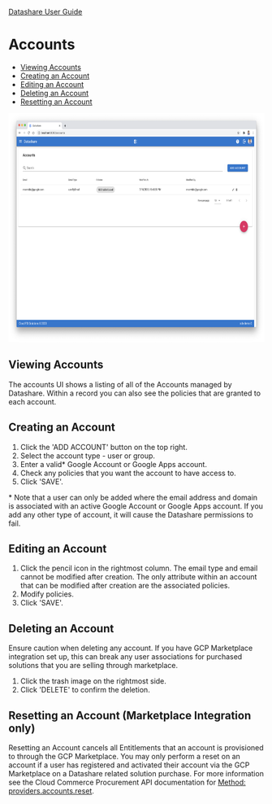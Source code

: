[Datashare User Guide](./README.md)

# Accounts
* [Viewing Accounts](#viewing_accounts)
* [Creating an Account](#creating_an_account)
* [Editing an Account](#editing_an_account)
* [Deleting an Account](#deleting_an_account)
* [Resetting an Account](#resetting_an_account)

<p align="center">
  <img src="./assets/accounts_list_ui.png" alt="Accounts List UI" height="450"/>
</p>

## <a name="viewing_accounts">Viewing Accounts</a>
The accounts UI shows a listing of all of the Accounts managed by Datashare. Within a record you can also see the policies that are granted to each account.

## <a name="creating_an_account">Creating an Account</a>
1. Click the 'ADD ACCOUNT' button on the top right.
2. Select the account type - user or group.
3. Enter a valid\* Google Account or Google Apps account.
4. Check any policies that you want the account to have access to.
5. Click 'SAVE'.

\* Note that a user can only be added where the email address and domain is associated with an active Google Account or Google Apps account. If you add any other type of account, it will cause the Datashare permissions to fail.

## <a name="editing_an_account">Editing an Account</a>
1. Click the pencil icon in the rightmost column. The email type and email cannot be modified after creation. The only attribute within an account that can be modified after creation are the associated policies.
2. Modify policies.
3. Click 'SAVE'.

## <a name="deleting_an_account">Deleting an Account</a>
Ensure caution when deleting any account. If you have GCP Marketplace integration set up, this can break any user associations for purchased solutions that you are selling through marketplace.

1. Click the trash image on the rightmost side.
2. Click 'DELETE' to confirm the deletion.

## <a name="resetting_an_account">Resetting an Account (Marketplace Integration only)</a>
Resetting an Account cancels all Entitlements that an account is provisioned to through the GCP Marketplace. You may only perform a reset on an account if a user has registered and activated their account via the GCP Marketplace on a Datashare related solution purchase. For more information see the Cloud Commerce Procurement API documentation for [Method: providers.accounts.reset](https://cloud.google.com/marketplace/docs/partners/commerce-procurement-api/reference/rest/v1/providers.accounts/reset).